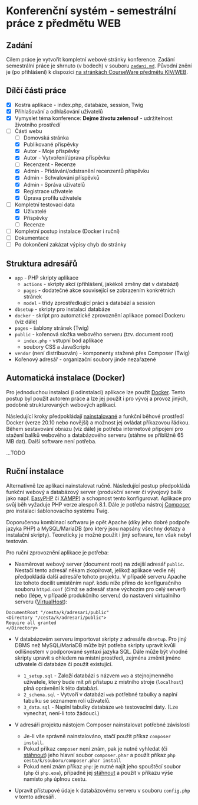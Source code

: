 # Konferenční systém - semestrální práce z předmětu WEB
## Zadání
Cílem práce je vytvořit kompletní webové stránky konference.
Zadání semestrální práce je shrnuto (v bodech)
v souboru [`zadani.md`](zadani.md). Původní znění je (po přihlášení) k dispozici
[na stránkách CourseWare předmětu KIV/WEB](https://courseware.zcu.cz/portal/studium/courseware/kiv/web/samostatna-prace/index.html).

## Dílčí části práce
- [x] Kostra aplikace - index.php, databáze, session, Twig
- [x] Přihlašování a odhlašování uživatelů
- [X] Vymyslet téma konference: **Dejme životu zelenou!** - udržitelnost životního prostředí
- [ ] Části webu
    - [ ] Domovská stránka
    - [X] Publikované příspěvky
    - [X] Autor - Moje příspěvky
    - [X] Autor - Vytvoření/úprava příspěvku
    - [ ] Recenzent - Recenze
    - [X] Admin - Přidávání/odstranění recenzentů příspěvku
    - [X] Admin - Schvalování příspěvků
    - [X] Admin - Správa uživatelů
    - [X] Registrace uživatele
    - [X] Úprava profilu uživatele
- [ ] Kompletní testovací data
    - [X] Uživatelé
    - [X] Příspěvky
    - [ ] Recenze
- [ ] Kompletní postup instalace (Docker i ruční)
- [ ] Dokumentace
- [ ] Po dokončení zakázat výpisy chyb do stránky

## Struktura adresářů
* `app` - PHP skripty aplikace
	* `actions` - skripty akcí (přihlášení, jakékoli změny dat v databázi)
	* `pages` - dodatečné akce související se zobrazením konkrétních stránek
	* `model` - třídy zprostředkující práci s databází a session
* `dbsetup` - skripty pro instalaci databáze
* `docker` - skript pro automatické zprovoznění aplikace pomocí Dockeru (viz dále)
* `pages` - šablony stránek (Twig)
* `public` - kořenová složka webového serveru (tzv. document root)
    * `index.php` - vstupní bod aplikace
    * soubory CSS a JavaScriptu
* `vendor` (není distribuován) - komponenty stažené přes Composer (Twig)
* Kořenový adresář - organizační soubory jinde nezařazené

## Automatická instalace (Docker)
Pro jednoduchou instalaci (i odinstalaci)
aplikace lze použít [Docker](https://www.docker.com/).
Tento postup byl použit autorem práce a lze jej použít i pro vývoj a provoz
jiných, podobně strukturovaných webových aplikací.

Následující kroky předpokládají
[nainstalované](https://docs.docker.com/engine/install/)
a funkční běhové prostředí Docker (verze 20.10 nebo novější)
a možnost jej ovládat příkazovou řádkou.
Během sestavování obrazu (viz dále) je potřeba internetové připojení
pro stažení balíků webového a databázového serveru
(stáhne se přibližně 65 MB dat).
Další software není potřeba.

...TODO

## Ruční instalace
Alternativně lze aplikaci nainstalovat ručně.
Následující postup předpokládá
funkční webový a databázový server (produkční server či
vývojový balík jako např. [EasyPHP](https://www.easyphp.org/)
či [XAMPP](https://www.apachefriends.org/))
a schopnost tento konfigurovat.
Aplikace pro svůj běh vyžaduje PHP verze alespoň 8.1.
Dále je potřeba nástroj [Composer](https://getcomposer.org/) pro instalaci
šablonovacího systému Twig.

Doporučenou kombinací softwaru je opět Apache (díky jeho dobré podpoře jazyka
PHP) a MySQL/MariaDB (pro který jsou napsány všechny dotazy a instalační skripty).
Teoreticky je možné použít i jiný software, ten však nebyl testován.

Pro ruční zprovoznění aplikace je potřeba:
* Nasměrovat webový server (document root) na zdejší adresář `public`.
Nestačí tento adresář někam zkopírovat, jelikož aplikace vedle něj předpokládá
další adresáře tohoto projektu.
V případě serveru Apache lze tohoto docílit umístěním např. kódu níže
přímo do konfiguračního souboru `httpd.conf`
(čímž se adresář stane výchozím pro celý server!)
nebo (lépe, v případě produkčního serveru) do nastavení virtuálního serveru
([VirtualHost](https://httpd.apache.org/docs/2.4/vhosts/)):
```
DocumentRoot "/cesta/k/adresari/public"
<Directory "/cesta/k/adresari/public">
Require all granted
</Directory>
```

* V databázovém serveru importovat skripty z adresáře `dbsetup`.
Pro jiný DBMS než MySQL/MariaDB může být potřeba skripty upravit
kvůli odlišnostem v podporované syntaxi jazyka SQL.
Dále může být vhodné skripty upravit s ohledem na místní prostředí,
zejména změnit jméno uživatele či databáze či použít existující.
  * `1_setup.sql` - Založí databázi s názvem `web` a stejnojmenného uživatele,
  který bude mít při přístupu z místního stroje (`localhost`) plná
  oprávnění k této databázi.
  * `2_schema.sql` - Vytvoří v databázi `web` potřebné tabulky
  a naplní tabulku se seznamem rolí uživatelů.
  * `3_data.sql` - Naplní tabulky databáze `web` testovacími daty.
  (Lze vynechat, není-li toto žádoucí.)
  
* V adresáři projektu nástojem Composer nainstalovat potřebné závislosti
    * Je-li vše správně nainstalováno, stačí použít příkaz `composer install`.
    * Pokud příkaz `composer` není znám, pak je nutné vyhledat
    (či [stáhnout](https://github.com/composer/composer/releases))
    jeho hlavní soubor `composer.phar`
    a použít příkaz `php cesta/k/souboru/composer.phar install`
    * Pokud není znám příkaz `php`:
    je nutné najít jeho spouštěcí soubor (`php` či `php.exe`),
    případně jej [stáhnout](https://www.php.net/downloads.php)
    a použít v příkazu výše namísto `php` úplnou cestu.

* Upravit přístupové údaje k databázovému serveru v souboru `config.php`
v tomto adresáři.
